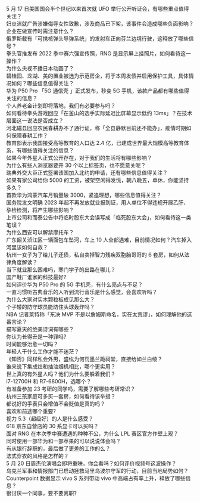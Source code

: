 5 月 17 日美国国会半个世纪以来首次就 UFO 举行公开听证会，有哪些重点值得关注？  
妇炎洁就广告涉嫌侮辱女性致歉，涉及商品已下架，该事件会造成哪些负面影响？企业在做宣传时需注意什么？  
俄罗斯载有「可携核弹头导弹系统」的发射车正向芬兰边境行驶，这释放了哪些信号？  
拳头官推发布 2022 季中赛六强宣传照，RNG 是显示屏上挂照片，如何看待这一操作？  
为什么央视不播日本动画了？  
碧桂园、龙湖、美的置业被选为示范房企，将于本周发债并启用保护工具，具体情况如何？哪些信息值得关注？  
华为 P50 Pro 「5G 通信壳 」正式发布，秒变 5G 手机，该款产品都有哪些值得关注的信息？  
个人养老金计划即将落地，我们有必要参与吗？  
如何看待拳头游戏回应「在釜山的选手实际延迟比屏幕显示低约 13ms」？在技术层面这一说法是否成立？  
河北磁县回应农民春耕办不了通行证，称「全县静默目前还不能办」，疫情时期如何保障春耕工作？  
教育部表示我国接受高等教育的人口达 2.4 亿，已建成世界最大规模高等教育体系，有哪些值得关注的信息？  
如果今年外星人正式公开存在，对于我们的生活将有哪些影响？  
为什么有些人浏览器要开 30 个以上标签页，也不愿意关呢？  
瑞典外交大臣正式签署该国加入北约的申请，还有哪些信息值得关注？  
如果有家公司给你 5000 的工资，被架空闲得发慌，朝八晚五，单休，你能坚持多久？  
首款华为鸿蒙汽车月销量破 3000，紧追理想，哪些信息值得关注？  
国务院发文明确 2023 年起不再发放就业报到证，用人单位不得违规开展乙肝、孕检检测，将产生哪些影响？  
上市公司和而泰公告中将临时股东大会误写成「临死股东大会」，如何看待这一类笔误？  
为什么西安可以解禁摩托车？  
广东韶关浈江区一辆面包车坠河，车上 10 人全部遇难，目前情况如何？汽车掉入河里该如何自救？  
杭州一女子为了给儿子还债，私自卖掉智力残疾双胞胎哥哥的 6 套房，如何从法律角度解读？  
当下就业那么困难吗，寒门学子的出路在哪儿？  
国产鞋厂谁家的科技最好?  
如何评价华为 P50 Pro 的 5G 手机壳，有什么亮点与不足？  
一直习惯听古典音乐的人听到流行音乐是什么感觉，会喜欢听吗？  
为什么大家对实木颗粒板成见那么大？  
个子矮的防守球员能防住头球轰炸吗？  
NBA 记者莱特称「东决 MVP 不是以詹姆斯命名，实在太荒谬」，如何理解他的这番言论？  
描写夏天的绝美诗词有哪些？  
你认为长得丑是一种罪吗?  
时间能够治愈一切吗？  
年轻人干什么工作才能不迷茫？  
《知否》同样私会外男，盛纮为何罚墨兰跪祠堂，直接给如兰白绫？  
谁来说下集成灶和抽油烟机相比，哪个更实用？  
世上真的有外星人吗？他们为什么要躲着我们？  
i7-12700H 和 R7-6800H，选哪个？  
有准备参加 23 考研的同学吗，需要了解哪些考研常识？  
杭州三孩家庭可多买一套房，如何看待该举措？  
都说好的手表只会增值不会贬值是真的吗？  
喜欢和前途哪个重要?  
视力 5.3（超级好）的人是什么感受？  
618 京东自营店的 30 系显卡可以买吗？  
面对 RNG 在本次季中赛遭遇的种种不公，为什么 LPL 赛区官方作壁上观？  
同时使用一部华为和一部苹果的可以说说体会吗？  
有从银行辞职的，最后做了更差的工作的么？  
法式穿衣的风格是怎样的？  
5 月 20 日周杰伦演唱会即将重映，你会看吗？如何评价视频号这波操作？  
乌克兰军事和情报部门已启动拯救马里乌波尔守军的行动，目前当地局势如何？  
Counterpoint 数据显示 vivo S 系列带动 vivo 中高端占有率上升，释放了哪些信息？  
很讨厌一个同事，要不要离职?  
